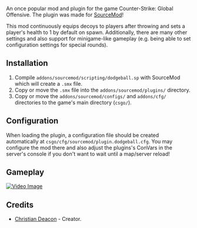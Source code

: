 An once popular mod and plugin for the game Counter-Strike: Global Offensive. The plugin was made for [SourceMod](https://www.sourcemod.net/)!

This mod continuously equips decoys to players after throwing and sets a player's health to 1 by default on spawn. Additionally, there are many other settings and also support for minigame-like gameplay (e.g. being able to set configuration settings for special rounds).

## Installation
1. Compile `addons/sourcemod/scripting/dodgeball.sp` with SourceMod which will create a `.smx` file.
1. Copy or move the `.smx` file into the `addons/sourcemod/plugins/` directory.
1. Copy or move the `addons/sourcemod/configs/` and `addons/cfg/` directories to the game's main directory (`csgo/`).

## Configuration
When loading the plugin, a configuration file should be created automatically at `csgo/cfg/sourcemod/plugin.dodgeball.cfg`. You may configure the mod there and also adjust the plugins's ConVars in the server's console if you don't want to wait until a map/server reload!

## Gameplay
[![Video Image](https://i.imgur.com/WqqMMzb.png)](https://www.youtube.com/watch?v=jMupwQpBEiY)

## Credits
* [Christian Deacon](https://github.com/gamemann) - Creator.